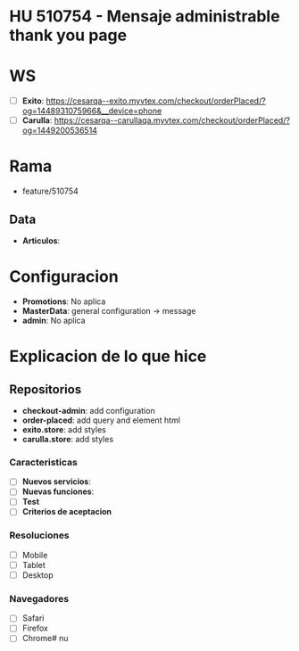 
# HU 510754 - Mensaje administrable thank you page

# WS
- [ ] **Exito**:  https://cesarqa--exito.myvtex.com/checkout/orderPlaced/?og=1448931075966&__device=phone
- [ ] **Carulla**: https://cesarqa--carullaqa.myvtex.com/checkout/orderPlaced/?og=1449200536514

# Rama
- feature/510754
## Data
- **Articulos**:

# Configuracion
- **Promotions**: No aplica
- **MasterData**:  general configuration -> message
- **admin**: No aplica

# Explicacion de lo que hice

## Repositorios
- **checkout-admin**: add configuration 
- **order-placed**: add query and element html 
- **exito.store**: add styles 
- **carulla.store**: add styles

### Caracteristicas
- [ ] **Nuevos servicios**:
- [ ] **Nuevas funciones**:
- [ ] **Test**
- [ ] **Criterios de aceptacion**

### Resoluciones
- [ ] Mobile
- [ ] Tablet
- [ ] Desktop

### Navegadores
- [ ] Safari
- [ ] Firefox
- [ ] Chrome# nu
